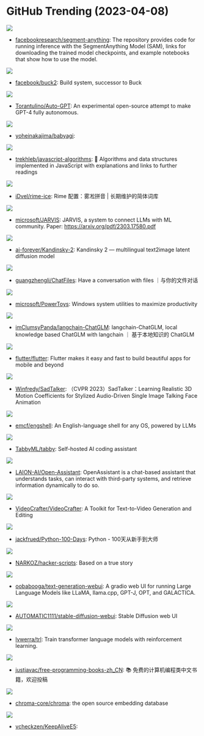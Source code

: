 # GitHub Trending (2023-04-08)

![](https://img.shields.io/badge/Jupyter%20Notebook-New%202-green?style=flat-square&logo=appveyor)
- [facebookresearch/segment-anything](https://github.com/facebookresearch/segment-anything): The repository provides code for running inference with the SegmentAnything Model (SAM), links for downloading the trained model checkpoints, and example notebooks that show how to use the model.

![](https://img.shields.io/badge/Rust-New%20302-green?style=flat-square&logo=appveyor)
- [facebook/buck2](https://github.com/facebook/buck2): Build system, successor to Buck

![](https://img.shields.io/badge/Python-New%202-green?style=flat-square&logo=appveyor)
- [Torantulino/Auto-GPT](https://github.com/Torantulino/Auto-GPT): An experimental open-source attempt to make GPT-4 fully autonomous.

![](https://img.shields.io/badge/Python-New%20854-green?style=flat-square&logo=appveyor)
- [yoheinakajima/babyagi](https://github.com/yoheinakajima/babyagi): 

![](https://img.shields.io/badge/JavaScript-New%20422-green?style=flat-square&logo=appveyor)
- [trekhleb/javascript-algorithms](https://github.com/trekhleb/javascript-algorithms): 📝 Algorithms and data structures implemented in JavaScript with explanations and links to further readings

![](https://img.shields.io/badge/Go-New%20263-green?style=flat-square&logo=appveyor)
- [iDvel/rime-ice](https://github.com/iDvel/rime-ice): Rime 配置：雾凇拼音 | 长期维护的简体词库

![](https://img.shields.io/badge/Python-New%20992-green?style=flat-square&logo=appveyor)
- [microsoft/JARVIS](https://github.com/microsoft/JARVIS): JARVIS, a system to connect LLMs with ML community. Paper: https://arxiv.org/pdf/2303.17580.pdf

![](https://img.shields.io/badge/Jupyter%20Notebook-New%2061-green?style=flat-square&logo=appveyor)
- [ai-forever/Kandinsky-2](https://github.com/ai-forever/Kandinsky-2): Kandinsky 2 — multilingual text2image latent diffusion model

![](https://img.shields.io/badge/TypeScript-New%2060-green?style=flat-square&logo=appveyor)
- [guangzhengli/ChatFiles](https://github.com/guangzhengli/ChatFiles): Have a conversation with files ｜与你的文件对话

![](https://img.shields.io/badge/C%23-New%2064-green?style=flat-square&logo=appveyor)
- [microsoft/PowerToys](https://github.com/microsoft/PowerToys): Windows system utilities to maximize productivity

![](https://img.shields.io/badge/Python-New%20158-green?style=flat-square&logo=appveyor)
- [imClumsyPanda/langchain-ChatGLM](https://github.com/imClumsyPanda/langchain-ChatGLM): langchain-ChatGLM, local knowledge based ChatGLM with langchain ｜ 基于本地知识的 ChatGLM

![](https://img.shields.io/badge/Dart-New%2051-green?style=flat-square&logo=appveyor)
- [flutter/flutter](https://github.com/flutter/flutter): Flutter makes it easy and fast to build beautiful apps for mobile and beyond

![](https://img.shields.io/badge/Python-New%2063-green?style=flat-square&logo=appveyor)
- [Winfredy/SadTalker](https://github.com/Winfredy/SadTalker): （CVPR 2023）SadTalker：Learning Realistic 3D Motion Coefficients for Stylized Audio-Driven Single Image Talking Face Animation

![](https://img.shields.io/badge/Python-New%20268-green?style=flat-square&logo=appveyor)
- [emcf/engshell](https://github.com/emcf/engshell): An English-language shell for any OS, powered by LLMs

![](https://img.shields.io/badge/Python-New%20707-green?style=flat-square&logo=appveyor)
- [TabbyML/tabby](https://github.com/TabbyML/tabby): Self-hosted AI coding assistant

![](https://img.shields.io/badge/Python-New%20224-green?style=flat-square&logo=appveyor)
- [LAION-AI/Open-Assistant](https://github.com/LAION-AI/Open-Assistant): OpenAssistant is a chat-based assistant that understands tasks, can interact with third-party systems, and retrieve information dynamically to do so.

![](https://img.shields.io/badge/Python-New%20324-green?style=flat-square&logo=appveyor)
- [VideoCrafter/VideoCrafter](https://github.com/VideoCrafter/VideoCrafter): A Toolkit for Text-to-Video Generation and Editing

![](https://img.shields.io/badge/Python-New%20160-green?style=flat-square&logo=appveyor)
- [jackfrued/Python-100-Days](https://github.com/jackfrued/Python-100-Days): Python - 100天从新手到大师

![](https://img.shields.io/badge/JavaScript-New%2051-green?style=flat-square&logo=appveyor)
- [NARKOZ/hacker-scripts](https://github.com/NARKOZ/hacker-scripts): Based on a true story

![](https://img.shields.io/badge/Python-New%20227-green?style=flat-square&logo=appveyor)
- [oobabooga/text-generation-webui](https://github.com/oobabooga/text-generation-webui): A gradio web UI for running Large Language Models like LLaMA, llama.cpp, GPT-J, OPT, and GALACTICA.

![](https://img.shields.io/badge/Python-New%20456-green?style=flat-square&logo=appveyor)
- [AUTOMATIC1111/stable-diffusion-webui](https://github.com/AUTOMATIC1111/stable-diffusion-webui): Stable Diffusion web UI

![](https://img.shields.io/badge/Python-New%2048-green?style=flat-square&logo=appveyor)
- [lvwerra/trl](https://github.com/lvwerra/trl): Train transformer language models with reinforcement learning.

![](https://img.shields.io/badge/none-New%2048-green?style=flat-square&logo=appveyor)
- [justjavac/free-programming-books-zh_CN](https://github.com/justjavac/free-programming-books-zh_CN): 📚 免费的计算机编程类中文书籍，欢迎投稿

![](https://img.shields.io/badge/Python-New%20476-green?style=flat-square&logo=appveyor)
- [chroma-core/chroma](https://github.com/chroma-core/chroma): the open source embedding database

![](https://img.shields.io/badge/Shell-New%2041-green?style=flat-square&logo=appveyor)
- [vcheckzen/KeepAliveE5](https://github.com/vcheckzen/KeepAliveE5): 

